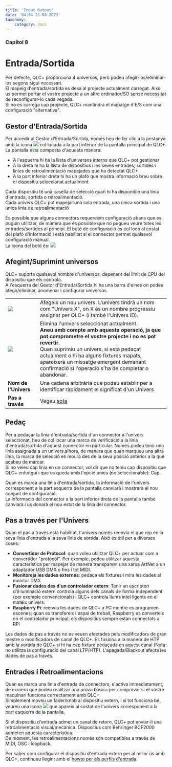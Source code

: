 ```yaml
---
title: 'Input Output'
date: '04:54 22-08-2023'
taxonomy:
    category: docs
---
```


<style>
    #chapter p {
        text-align: left;
    }
</style>
### Capítol 8

# Entrada/Sortida

Per defecte, QLC+ proporciona 4 universos, però podeu afegir-los/eliminar-los segons sigui necessari.  
El mapeig d'entrada/sortida es desa al projecte actualment carregat. Això us permet portar el vostre projecte a un altre ordinador/SO sense necessitat de reconfigurar-lo cada vegada.  
Si no es carrega cap projecte, QLC+ mantindrà el mapatge d'E/S com una configuració "alternativa".

Gestor d'Entrada/Sortida
--------------------

Per accedir al Gestor d'Entrada/Sortida, només heu de fer clic a la pestanya amb la icona ![](/basics/input_output.png) col·locada a la part inferior de la pantalla principal de QLC+.  
La pantalla està composta d'aquesta manera:

* A l'esquerra hi ha la llista d'universos interns que QLC+ pot gestionar
* A la dreta hi ha la llista de dispositius i les seves entrades, sortides i línies de retroalimentació mapejades que ha detectat QLC+
* A la part inferior dreta hi ha un plafó que mostra informació breu sobre el dispositiu seleccionat actualment

Cada dispositiu té una casella de selecció quan hi ha disponible una línia d'entrada, sortida o retroalimentació.  
Cada univers QLC+ pot mapejar una sola entrada, una única sortida i una única línia de retroalimentació

És possible que alguns connectors requereixin configuració abans que es puguin utilitzar, de manera que és possible que no pugueu veure totes les entrades/sortides al principi. El botó de configuració es col·loca al costat del plafó d'informació i està habilitat si el connector permet qualsevol configuració manual.  
La icona del botó és: ![](/basics/configure.png)

Afegint/Suprimint universos
-------------------------

QLC+ suporta qualsevol nombre d'universos, depenent del límit de CPU del dispositiu que els controla.  
A l'esquerra del Gestor d'Entrada/Sortida hi ha una barra d'eines on podeu afegir/eliminar, anomenar i configurar universos.

|     |     |
| --- | --- |
| ![](/basics/edit_add.png) | Afegeix un nou univers. L'univers tindrà un nom com "Univers X", on X és un nombre progressiu assignat per QLC+ (i també l'Univers ID). |
| ![](/basics/edit_remove.png) | Elimina l'univers seleccionat actualment.  <br>**Aneu amb compte amb aquesta operació, ja que pot comprometre el vostre projecte i no es pot revertir.** <br>Quan suprimiu un univers, si està pedaçat actualment o hi ha alguns fixtures mapats, apareixerà un missatge emergent demanant confirmació si l'operació s'ha de completar o abandonar. |
| **Nom de l'Univers** | Una cadena arbitrària que podeu establir per a identificar ràpidament el significat d'un Univers |
| **Pas a través** | Vegeu [sota](#universe-passthrough) |

Pedaç
--------

Per a pedaçar la línia d'entrada/sortida d'un connector a l'univers seleccionat, heu de col·locar una marca de verificació a la línia d'entrada/sortida d'aquest connector en particular. Només podeu tenir una línia assignada a un univers alhora, de manera que quan marqueu una altra línia, la marca de selecció es mourà des de la seva posició anterior a la que acabeu de marcar.  
Si no veieu cap línia en un connector, vol dir que no teniu cap dispositiu que QLC+ entengui i que us queda amb l'opció única (no seleccionable): Cap.

Quan es marca una línia d'entrada/sortida, la informació de l'univers corresponent a la part esquerra de la pantalla canviarà i mostrarà el nou conjunt de configuració.  
La informació del connector a la part inferior dreta de la pantalla també canviarà i us donarà el nou estat de la línia del connector.

Pas a través per l'Univers
--------------------

Quan el pas a través està habilitat, l'univers només reenvia el que rep en la seva línia d'entrada a la seva línia de sortida. Això és útil per a diverses coses:

* **Convertidor de Protocol**: quan voleu utilitzar QLC+ per actuar com a convertidor "protocol". Per exemple, podeu utilitzar aquesta característica per mapejar de manera transparent una xarxa ArtNet a un adaptador USB DMX o fins i tot MIDI.
* **Monitoreja les dades externes**: pedaça els fixtures i mira les dades al monitor DMX
* **Fusionar dades des d'un controlador extern**: Tenir un escriptori d'il·luminació extern controla alguns dels canals de forma independent (per exemple convencionals) i QLC+ controla llums intel·ligents en el mateix univers.
* **Raspberry Pi**: reenvia les dades de QLC+ a PC mentre es programen escenes; quan es transfereix l'espai de treball, Raspberry es converteix en el controlador principal; els dispositius sempre estan connectats a RPi

Les dades de pas a través  no es veuen afectades pels modificadors de gran mestre o modificadors de canal de QLC+. Es fusiona a la manera de HTP amb la sortida de QLC+ si hi ha cap fixture pedaçada en aquest canal (Nota: no utilitza la configuració del canal LTP/HTP). L'apagada/Blackout afecta les dades de pas a través.

Entrades i Retroalimentacions
-------------------

Quan es marca una línia d'entrada de connectors, s'activa immediatament, de manera que podeu realitzar una prova bàsica per comprovar si el vostre maquinari funciona correctament amb QLC+.  
Simplement moveu un fader/knob al dispositiu extern, i si tot funciona bé, veureu una icona ![](/basics/input.png) que apareix al costat de l'univers corresponent a la part esquerra de la pantalla.

Si el dispositiu d'entrada admet un canal de retorn, QLC+ pot enviar-li una retroalimentació visual/mecànica. Dispositius com Behringer BCF2000 admeten aquesta característica.  
De moment, les retroalimentacions només són compatibles a través de MIDI, OSC i loopback.

Per saber com configurar el dispositiu d'entrada extern per al millor ús amb QLC+, continueu llegint amb el [howto per als perfils d'entrada](input-profiles).